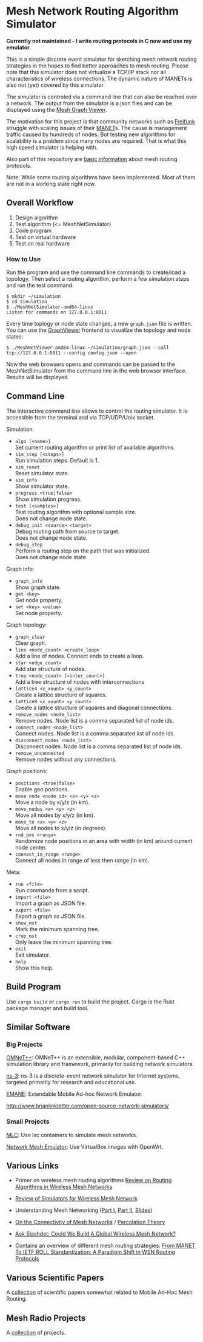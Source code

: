 # Mesh Network Routing Algorithm Simulator

**Currently not maintained - I write routing protocols in C now and use my emulator.**

This is a simple discrete event simulator for sketching mesh network routing strategies in the hopes to find better approaches to mesh routing. Please note that this simulator does not virtualize a TCP/IP stack nor all characteristics of wireless connections. The dynamic nature of MANETs is also not (yet) covered by this simulator.

The simulator is controled via a command line that can also be reached over a network. The output from the simulator is a json files and can be displayed using the [Mesh Graph Viewer](https://github.com/mwarning/MeshGraphViewer/).

The motivation for this project is that community networks such as [Freifunk](https://freifunk.net) struggle with scaling issues of their [MANET](https://en.wikipedia.org/wiki/Mobile_ad_hoc_network)s. The cause is management traffic caused by hundreds of nodes. But testing new algorithms for scalability is a problem since many nodes are required. That is what this high speed simulator is helping with.

Also part of this repository are [basic information](docs/about_mesh_networking.md) about mesh routing protocols.

Note: While some routing algorithms have been implemented. Most of them are not in a working state right now.

## Overall Workflow

1. Design algorithm
2. Test algorithm (<= MeshNetSimulator)
3. Code program
4. Test on virtual hardware
5. Test on real hardware

### How to Use

Run the program and use the command line commands to create/load a topology. Then select a routing algorithm, perform a few simulation steps and run the test command.

```
$ mkdir ~/simulation
$ cd simulation
$ ./MeshNetSimulator-amd64-linux
Listen for commands on 127.0.0.1:8011
```

Every time toplogy or node state changes, a new `graph.json` file is written. You can use the [GraphViewer](https://github.com/mwarning/GraphViewer) frontend to visualize the topology and node states:

```
$ ./MeshNetViewer-amd64-linux ~/simulation/graph.json --call tcp://127.0.0.1:8011 --config config.json --open
```

Now the web browsers opens and commands can be passed to the MeshNetSimulator from the command line in the web browser interface. Results will be displayed.

## Command Line

The interactive command line allows to control the routing simulator. It is accessible from the terminal and via TCP/UDP/Unix socket.

Simulation:

- `algo [<name>]`  
  Set current routing algorithm or print list of available algorithms.
- `sim_step [<steps>]`  
  Run simulation steps. Default is 1.
- `sim_reset`  
  Reset simulator state.
- `sim_info`  
  Show simulator state.
- `progress <true|false>`  
  Show simulation progress.
- `test [<samples>]`  
  Test routing algorithm with optional sample size.  
  Does not change node state.
- `debug_init <source> <target>`  
  Debug routing path from source to target.  
  Does not change node state.
- `debug_step`  
  Perform a routing step on the path that was initialized.  
  Does not change node state.

Graph info:

- `graph_info`  
  Show graph state.
- `get <key>`  
  Get node property.
- `set <key> <value>`  
  Set node property.

Graph topology:

- `graph_clear`  
  Clear graph.
- `line <node_count> <create_loop>`  
  Add a line of nodes. Connect ends to create a loop.
- `star <edge_count>`    
  Add star structure of nodes.
- `tree <node_count> [<inter_count>]`  
  Add a tree structure of nodes with interconnections
- `lattice4 <x_xount> <y_count>`  
  Create a lattice structure of squares.
- `lattice8 <x_xount> <y_count>`  
  Create a lattice structure of squares and diagonal connections.
- `remove_nodes <node_list>`  
  Remove nodes. Node list is a comma separated list of node ids.
- `connect_nodes <node_list>`  
  Connect nodes. Node list is a comma separated list of node ids.
- `disconnect_nodes <node_list>`  
  Disconnect nodes. Node list is a comma separated list of node ids.
- `remove_unconnected`  
  Remove nodes without any connections.

Graph positions:

- `positions <true|false>`  
  Enable geo positions.
- `move_node <node_id> <x> <y> <z>`  
  Move a node by x/y/z (in km).
- `move_nodes <x> <y> <z>`  
  Move all nodes by x/y/z (in km).
- `move_to <x> <y> <z>`  
  Move all nodes to x/y/z (in degrees).
- `rnd_pos <range>`  
  Randomize node positions in an area with width (in km) around current node center.
- `connect_in_range <range>`  
  Connect all nodes in range of less then range (in km).

Meta:
- `run <file>`  
  Run commands from a script.
- `import <file>`  
  Import a graph as JSON file.
- `export <file>`  
  Export a graph as JSON file.
- `show_mst`  
  Mark the minimum spanning tree.
- `crop_mst`  
  Only leave the minimum spanning tree.
- `exit`  
  Exit simulator.
- `help`  
  Show this help.

## Build Program

Use `cargo build` or `cargo run` to build the project. Cargo is the Rust package manager and build tool.

## Similar Software

### Big Projects

[OMNeT++](https://www.omnetpp.org/): OMNeT++ is an extensible, modular, component-based C++ simulation library and framework, primarily for building network simulators.

[ns-3](https://www.nsnam.org/): ns-3 is a discrete-event network simulator for Internet systems, targeted primarily for research and educational use. 

[EMANE](https://github.com/adjacentlink/emane): Extendable Mobile Ad-hoc Network Emulator.

http://www.brianlinkletter.com/open-source-network-simulators/

### Small Projects

[MLC](https://github.com/axn/mlc): Use lxc containers to simulate mesh networks.

[Network Mesh Emulator](https://github.com/dbritos/Network-mesh-emulator): Use VirtualBox images with OpenWrt.

## Various Links

- Primer on wireless mesh routing algorithms [Review on Routing Algorithms in Wireless Mesh Networks](http://www.ijcst.org/Volume3/Issue5/p15_3_5.pdf)

- [Review of Simulators for Wireless Mesh Network](http://dlibra.itl.waw.pl/dlibra-webapp/Content/1800/ISSN_1509-4553_3_2014_82.pdf)

- Understanding Mesh Networking ([Part I](https://inthemesh.com/archive/understanding-mesh-networking-part-i/), [Part II](https://inthemesh.com/archive/understanding-mesh-networking-part-ii/), [Slides](https://www.dropbox.com/s/wqksd8dmykev8x7/))

- [On the Connectivity of Mesh Networks](https://inthemesh.com/archive/whitepaper-connectivity-of-mesh-networks/) / [Percolation Theory](https://inthemesh.com/archive/from-mocha-to-mesh-insights-from-percolation-theory/)

- [Ask Slashdot: Could We Build A Global Wireless Mesh Network?](https://ask.slashdot.org/story/17/04/29/2134234/ask-slashdot-could-we-build-a-global-wireless-mesh-network)

- Contains an overview of different mesh routing strategies: [From MANET To IETF ROLL Standardization: A Paradigm Shift in WSN Routing Protocols](http://www.cttc.es/publication/from-manet-to-ietf-roll-standardization-a-paradigm-shift-in-wsn-routing-protocols/)

## Various Scientific Papers

A [collection](docs/papers.md) of scientific papers somewhat related to Mobile Ad-Hoc Mesh Routing.

## Mesh Radio Projects

A [collection](docs/projects.md) of projects.
